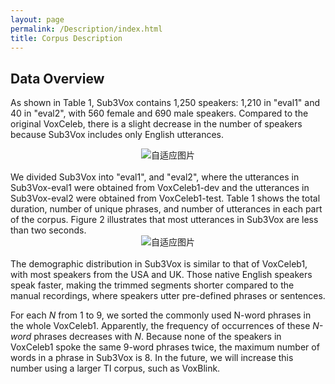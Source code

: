 ```yaml
---
layout: page
permalink: /Description/index.html
title: Corpus Description
---
```


<html lang="en">
<head>
<meta charset="UTF-8">
<meta name="viewport" content="width=device-width, initial-scale=1.0">
<title>自适应图片</title>
<style>
  .center {
    text-align: center;
  }
  .responsive-img1 {
    max-width: 75%;
    height: auto;
  }
  .responsive-img2 {
  max-width: 70%;
  height: auto;
  }
</style>
</head>
<body>
<div class="center">
</div>
</body>
</html>

## Data Overview

As shown in Table 1, Sub3Vox contains 1,250 speakers: 1,210 in "eval1" and 40 in "eval2", with 560 female and 690 male speakers. Compared to the original VoxCeleb, there is a slight decrease in the number of speakers because Sub3Vox includes only English utterances. 

<center>
<img src="https://slash1028.github.io/Image/Table1.png" class="responsive-img1" alt="自适应图片">
</center>
<br>
We divided Sub3Vox into  "eval1", and "eval2", where the utterances in Sub3Vox-eval1 were obtained from VoxCeleb1-dev and the utterances in Sub3Vox-eval2 were obtained from VoxCeleb1-test. Table 1 shows the total duration, number of unique phrases, and number of utterances in each part of the corpus. Figure 2 illustrates that most utterances in Sub3Vox are less than two seconds. 

<center>
<img src="https://slash1028.github.io/Image/Figure2.png" class="responsive-img1" alt="自适应图片">
</center>
<br>
The demographic distribution in Sub3Vox is similar to that of VoxCeleb1, with most speakers from the USA and UK. Those native English speakers speak faster, making the trimmed segments shorter compared to the manual recordings, where speakers utter pre-defined phrases or sentences. 

For each *N* from 1 to 9, we sorted the commonly used N-word phrases in the whole VoxCeleb1. Apparently, the frequency of occurrences of these *N-word* phrases decreases with *N*. Because none of the speakers in VoxCeleb1 spoke the same 9-word phrases twice, the maximum number of words in a phrase in Sub3Vox is 8. In the future, we will increase this number using a larger TI corpus, such as VoxBlink.